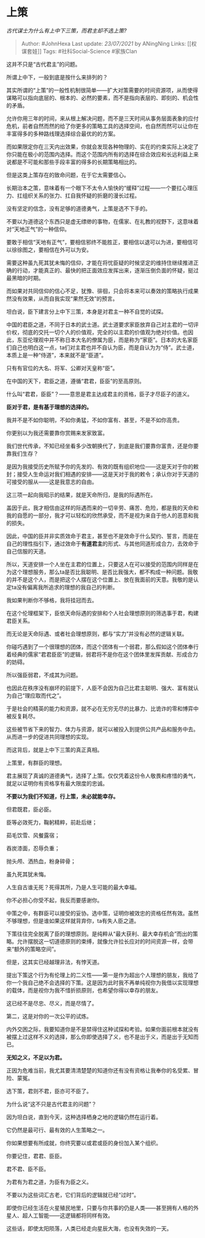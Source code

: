 # 上策
*古代谋士为什么有上中下三策，而君主却不选上策?*

> Author: #JohnHexa
Last update: *23/07/2021* by ANingNing
Links: [[权谋套娃]] 
Tags:  #社科Social-Science #家族Clan


这并不只是“古代君主”的问题。

所谓上中下，一般到底是按什么来排列的？

其实所谓的“上策”的一般性机制很简单——扩大对策需要的时间资源项，从而使得谋略可以指向底层的、根本的、必然的要素，而不是指向表层的、即刻的、机会性的矛盾。

允许你用三年的时间，来从根上解决问题，而不是三天时间从事务层面表象的应付危机，前者自然而然的给了你更多的策略工具的选择空间，也自然而然可以让你在丰富得多的多种路线理选择综合最优的的方案。

而如果限定你在三天内出效果，你就会发现各种物理的、实在的约束实际上决定了你只能在极小的范围内选择。而这个范围内所有的选择在综合效应和长远利益上来说都是不可能和那些手段丰富的得多的长期策略相比的。

但是这类上策存在的致命问题，在于它太需要信心。

长期治本之策，意味着有一个眼下不太令人愉快的“缓释”过程——一个要扛心理压力、扛组织关系的张力、扛自我怀疑的折磨的漫长过程。

没有坚定的信念，没有足够的道德勇气，上策是选不下手的。

不要以为道德这个东西只是虚无缥缈的事物，在儒家、在礼教的视野下，这意味着对“天地正气”的一种信仰。

要敢于相信“天地有正气”，要相信邪终不能胜正，要相信以退可以为进，要相信可以徐徐图之，要相信在外可以为安。

需要这种虽九死其犹未悔的信仰，才能在将忧臣疑的时候坚定的维持住继续推进正确的行动，才能真正的、最快的把正面效应发挥出来，逐渐压倒负面的怀疑，挺过最黑暗的时期。

而如果对共同信仰的信心不足，犹豫、徘徊，只会将本来可以奏效的策略执行成果然没有效果，从而自我实现“果然无效”的预言。

  


坦白说，臣下建言分上中下三策，本身是对君主一种不自觉的试探。

中国的君臣之道，不同于日本的武士道。武士道要求家臣放弃自己对主君的一切评价权，彻底的交托一切个人的价值观，完全的以主君的价值观为绝对价值。也因此，东亚伦理观中并不称日本大名的僚属为臣，而是称为“家臣”。日本的大名家臣们自己也明白这一点，ta们对主君也并不自认为臣，而是自认为为“侍”。武士道，本质上是一种“侍道”，本来就不是“臣道”。

只有有官位的大名、将军、公卿对天皇称“臣”。

在中国的天下，君臣之道，遵循“君君，臣臣”的至高原则。

什么叫“君君，臣臣”？——意思是君主达成君主的资格，臣子才尽臣子的道义。

**臣对于君，是有基于理想的选择的。**

我并不是不如你聪明，不如你勇猛，不如你富有、甚至，不是不如你高贵。

你更别以为我还需要靠你赏赐来发家致富。

我们世代传承，不知已经坐看多少改朝换代了，到底是我们要靠你富贵，还是你要靠我们生存？

是因为我接受历史所赋予你的先发的、有效的既有组织地位——这是天对于你的敕封；接受人生命运对我们相遇的安排——这是天对于我的敕令；承认你对于天道的可接受的服从——这是我意志的自由。

这三项一起向我昭示的结果，就是天命所归，是我的际遇所在。

盖因于此，我才相信由这样的际遇而来的一切辛劳、痛苦、危险，都是我的天命和我的自愿的一部分，我才可以轻松的欣然承受，而不是视为来自于他人的恶意和我的损失。

因此，中国的臣并非实质效命于君主，甚至也不是效命于什么契约、誓言，而是在自己的理性指引下，通过效命于**有道君主**的形式、与其他同道形成合力，去效命于自己信服的天道。

所以，天道安排一个人坐在主君的位置上，只要这人在可以接受的范围内同样是在为这个理想服务，那么ta是否比我聪明、是否比我强大，都不构成一种问题。我敬的并不是这个人，而是把这个人摆在这个位置上、放在我面前的天意。我敬的是认定ta没有偏离我所追求的理想的我自己的判断。

我如果判断你不够格，我将挂冠而去。

在这个伦理框架下，臣依天命际遇的安排和个人社会理想原则的筛选事于君，构建君臣关系。

而无论是天命际遇、或者社会理想原则，都与“实力”并没有必然的逻辑关联。

你碰巧遇到了一个很理想的团体，而这个团体有一个弱君，那么假如这个团体奉行着经典的儒家“君君臣臣”的逻辑，弱君将不是你在这个团体里发挥贡献、形成合力的妨碍。

所以强臣弱君，不成其为问题。

也因此在秩序没有崩坏的前提下，人臣不会因为自己比君主聪明、强大、富有就认为自己“理应取而代之”。

于是社会的精英的能力和资源，就不必在无穷无尽的比暴力、比诡诈的零和博弈中被反复耗尽。

这些被节省下来的智力、体力与资源，就可以被投入到提供公共产品和服务中去。从而进一步的促进共同理想的实现。

而这背后，就是上中下三策的真正真相。

上策里，有群臣的理想。

君主展现了真诚的道德勇气，选择了上策。仅仅凭着这份令人敬畏和疼惜的勇气，就足以证明你有资格享有最大限度的忠诚。

**不要以为我们不知道，行上策，未必就能幸存。**

但君既君，臣必臣。

臣等必效死力，鞠躬精粹，前赴后继；

茹毛饮雪、风餐露宿；

吞炭漆面，忍辱负重；

抛头颅、洒热血，粉身碎骨；

虽九死其犹未悔。

人生自古谁无死？死得其所，乃是人生可能的最大幸福。

你不必担心你受不起，我反而要感谢你。

  


中策之中，有群臣可以接受的妥协。选中策，证明你被效忠的资格任然有效。虽然不够理想，但是谁如果这样就背弃你，ta有失人臣之道。

下策往往完全脱离了臣的理想原则。是纯粹从“最大获利、最大幸存机会”而出的策略。允许摆脱这一切道德原则的束缚，就像允许拉长应对的时间资源一样，会带来“额外的策略空间”。

但是，这其实已经越理非法，有悖天道。

提出下策这个行为有伦理上的二义性——第一是作为超出个人理想的朋友，我给了你一个我自己绝不会选择的下策。这是因为此时我不再单纯视你为我借以实现理想的载体，而是视你为我不惜折损原则，也希望你得以幸存的朋友。

这已经不是尽忠、尽义，而是尽情了。

第二，这是对你的一次公平的试炼。

内外交困之际，我要知道你是不是禁得住这种试探和考验。如果你面前根本就没有被摆上过这样不义的选择，那么你即使选择了义，也不是出于义，而是出于无知而已。

**无知之义，不足以为君。**

正因为危难当前，我尤其要清清楚楚的知道你还有没有资格让我奉你的名受累、冒险、蒙冤。

选下策，君则不君，臣亦可不臣了。

为什么说“这不只是古代君主的问题”？

因为坦白说，直到今天，这种选择栖身之地的逻辑仍然在运行着。

它仍然是最可行、最有效的人生策略之一。

你如果想要有所成就，你终究要以或君或臣的身份加入某个组织。

你要记住，君君、臣臣。

君不君、臣不臣。

为君有为君之道，为臣有为臣之义。

不要以为这些词汇古老，它们背后的逻辑就已经“过时”。

即使你已经生活在火星殖民地里，只要与你共事的仍是人类——甚至拥有人格的外星人、超人工智能——这逻辑都将同样有效。

这些话，即使太阳陨落，人类已经走向星辰大海，也没有失效的一天。



